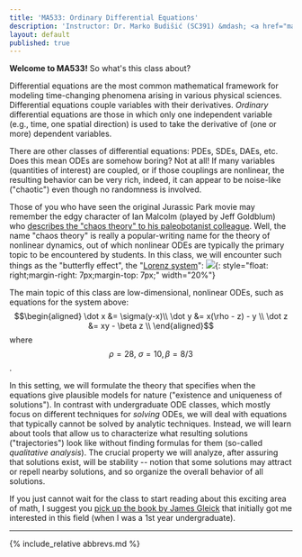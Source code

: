 ```yaml
---
title: 'MA533: Ordinary Differential Equations'
description: 'Instructor: Dr. Marko Budišić (SC391) &mdash; <a href="mailto:marko@clarkson.edu">marko@clarkson.edu</a> &mdash; MoWeFr 3-3.50p  (SC340) &mdash; Text: Meiss, Revised ed.'
layout: default
published: true
---
```


**Welcome to MA533!** So what's this class about?


Differential equations are the most common mathematical framework for modeling time-changing phenomena arising in various physical sciences. Differential equations couple variables with their derivatives. _Ordinary_ differential equations are those in which only one independent variable (e.g., time, one spatial direction) is used to take the derivative of (one or more) dependent variables. 

There are other classes of differential equations: PDEs, SDEs, DAEs, etc. Does this mean ODEs are somehow boring? Not at all! If many variables (quantities of interest) are coupled, or if those couplings are nonlinear, the resulting behavior can be very rich, indeed, it can appear to be noise-like ("chaotic") even though no randomness is involved.

Those of you who have seen the original Jurassic Park movie may remember the edgy character of Ian Malcolm (played by Jeff Goldblum) who [describes the "chaos theory" to his paleobotanist colleague](https://youtu.be/n-mpifTiPV4). Well, the name "chaos theory" is really a popular-writing name for the theory of nonlinear dynamics, out of which nonlinear ODEs are typically the primary topic to be encountered by students. In this class, we will encounter such things as the "butterfly effect", the "[Lorenz system](https://en.wikipedia.org/wiki/Lorenz_system)":
![](https://upload.wikimedia.org/wikipedia/commons/1/13/A_Trajectory_Through_Phase_Space_in_a_Lorenz_Attractor.gif){: style="float: right;margin-right: 7px;margin-top: 7px;" width="20%"}


The main topic of this class are low-dimensional, nonlinear ODEs, such as equations for the system above:
$$\begin{aligned}
\dot x &= \sigma(y-x)\\
\dot y &= x(\rho - z) - y \\
\dot z &= xy - \beta z \\
\end{aligned}$$
where $$\rho = 28,\ \sigma = 10, \beta = 8/3$$.

In this  setting, we will formulate the theory that specifies when the equations give plausible models for nature ("existence and uniqueness of solutions"). In contrast with undergraduate ODE classes, which mostly focus on different techniques for _solving_ ODEs, we will deal with equations that typically cannot be solved by analytic techniques. Instead, we will learn about tools that allow us to characterize what resulting solutions ("trajectories") look like without finding formulas for them (so-called _qualitative analysis_). The crucial property we will analyze, after assuring that solutions exist, will be stability -- notion that some solutions may attract or repell nearby solutions, and so organize the overall behavior of all solutions.

If you just cannot wait for the class to start reading about this exciting area of math, I suggest you [pick up the book by James Gleick](https://www.goodreads.com/book/show/64582.Chaos) that initially got me interested in this field (when I was a 1st year undergraduate).

---

{% include_relative abbrevs.md %}
